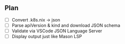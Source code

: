 ## Plan

- [ ] Convert .k8s.nix -> json
- [ ] Parse apiVersion & kind and download JSON schema
- [ ] Validate via VSCode JSON Language Server
- [ ] Display output just like Mason LSP
